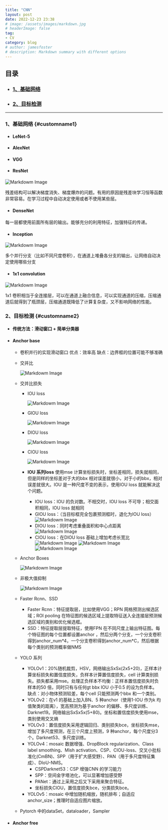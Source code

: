 ```yaml
---
title: "CNN"
layout: post
date: 2022-12-23 23:38
# image: /assets/images/markdown.jpg
# headerImage: false
tag:
- CV
category: blog
# author: jamesfoster
# description: Markdown summary with different options
---
```


## 目录

- ### [1、基础网络](#customname1)

- ### [2、目标检测](#customname2)

---

### 1、基础网络 {#customname1}

- #### LeNet-5

- #### AlexNet

- #### VGG

- #### ResNet

<!-- ![Markdowm Image](/assets\CNN\image_1.png) -->
![Markdowm Image](https://raw.githubusercontent.com/yang-yang-o-o/yang-yang-o-o.github.io/main/assets/CNN\image_1.png)

残差结构可以解决梯度消失、梯度爆炸的问题。有用的原因是残差块学习恒等函数非常容易。在学习过程中自动决定使用或者不使用某些层。

- #### DenseNet

每一层都使用前面所有层的输出。能够充分的利用特征，加强特征的传递。

- #### Inception

<!-- ![Markdowm Image](/assets\CNN\image_3.png) -->
![Markdowm Image](https://raw.githubusercontent.com/yang-yang-o-o/yang-yang-o-o.github.io/main/assets/CNN\image_3.png)

多个并行分支（比如不同尺度卷积），在通道上堆叠各分支的输出，让网络自动决定使用哪些分支

- #### 1x1 convolution

<!-- ![Markdowm Image](/assets\CNN\image_2.png) -->
![Markdowm Image](https://raw.githubusercontent.com/yang-yang-o-o/yang-yang-o-o.github.io/main/assets/CNN\image_2.png)

1x1 卷积相当于全连接层，可以在通道上融合信息，可以实现通道的压缩，压缩通道后就得到了瓶颈层，压缩通道既降低了计算复杂度，又不影响网络的性能。

### 2、目标检测 {#customname2}

- #### 传统方法：滑动窗口 + 简单分类器

- #### Anchor base

    - 卷积并行的实现滑动窗口
        优点：效率高
        缺点：边界框的位置可能不够准确

    - 交并比

        <!-- ![Markdowm Image](/assets\CNN\image_4.png) -->
        ![Markdowm Image](https://raw.githubusercontent.com/yang-yang-o-o/yang-yang-o-o.github.io/main/assets/CNN\image_4.png)
    
    - 交并比损失

        - IOU loss

            <!-- ![Markdowm Image](/assets\CNN\image_5.png) -->
            ![Markdowm Image](https://raw.githubusercontent.com/yang-yang-o-o/yang-yang-o-o.github.io/main/assets/CNN\image_5.png)
        
        - GIOU loss

            <!-- ![Markdowm Image](/assets\CNN\image_6.png) -->
            ![Markdowm Image](https://raw.githubusercontent.com/yang-yang-o-o/yang-yang-o-o.github.io/main/assets/CNN\image_6.png)
        
        - DIOU loss

            <!-- ![Markdowm Image](/assets\CNN\image_7.png) -->
            ![Markdowm Image](https://raw.githubusercontent.com/yang-yang-o-o/yang-yang-o-o.github.io/main/assets/CNN\image_7.png)
        
        - CIOU loss

            <!-- ![Markdowm Image](/assets\CNN\image_8.png) -->
            ![Markdowm Image](https://raw.githubusercontent.com/yang-yang-o-o/yang-yang-o-o.github.io/main/assets/CNN\image_8.png)

        - **IOU 系列loss**
            使用mse 计算坐标损失时，坐标差相同，损失就相同，但是同样的坐标差对于大的bbx 相对误差就很小，对于小的bbx，相对误差就很大。IOU 是一种尺度不变的表示，使用IOU loss 就能解决这个问题。
            - IOU loss：IOU 的负对数。不相交时，IOU loss 不可导；相交面积相同，IOU loss 就相同
            - GIOU loss：（当目标框完全包裹预测框时，退化为IOU loss）
                <!-- ![Markdowm Image](/assets\CNN\image_11.png) -->
                ![Markdowm Image](https://raw.githubusercontent.com/yang-yang-o-o/yang-yang-o-o.github.io/main/assets/CNN\image_11.png)
            - DIOU loss：同时考虑重叠面积和中心点距离
                <!-- ![Markdowm Image](/assets\CNN\image_12.png) -->
                ![Markdowm Image](https://raw.githubusercontent.com/yang-yang-o-o/yang-yang-o-o.github.io/main/assets/CNN\image_12.png)
            - CIOU loss：在DIOU loss 基础上增加考虑长宽比
                <!-- ![Markdowm Image](/assets\CNN\image_13.png) -->
                ![Markdowm Image](https://raw.githubusercontent.com/yang-yang-o-o/yang-yang-o-o.github.io/main/assets/CNN\image_13.png)
                <!-- ![Markdowm Image](/assets\CNN\image_14.png) -->
                ![Markdowm Image](https://raw.githubusercontent.com/yang-yang-o-o/yang-yang-o-o.github.io/main/assets/CNN\image_14.png)
                <!-- ![Markdowm Image](/assets\CNN\image_15.png) -->
                ![Markdowm Image](https://raw.githubusercontent.com/yang-yang-o-o/yang-yang-o-o.github.io/main/assets/CNN\image_15.png)

    - Anchor Boxes

        <!-- ![Markdowm Image](/assets\CNN\image_9.png) -->
        ![Markdowm Image](https://raw.githubusercontent.com/yang-yang-o-o/yang-yang-o-o.github.io/main/assets/CNN\image_9.png)

    - 非极大值抑制

        <!-- ![Markdowm Image](/assets\CNN\image_10.png) -->
        ![Markdowm Image](https://raw.githubusercontent.com/yang-yang-o-o/yang-yang-o-o.github.io/main/assets/CNN\image_10.png)

    - Faster Rcnn、SSD
        - Faster Rcnn：特征提取层，比如使用VGG；RPN 网格预测出候选区域；ROI pooling 在特征图的候选区域上提取特征送入全连接层预测候选区域的类别和优化候选框。
        - SSD：特征提取层提取特征，使用FPN 在不同尺度上输出特征图。每个特征图的每个位置都设置anchor ，然后分两个分支，一个分支卷积得到anchor_num\*4，一个分支卷积得到anchor_num*C，然后根据每个类别的预测概率做NMS
    - YOLO 系列
        - YOLOv1：20%随机裁剪，HSV，网络输出SxSx(2x5+20)，正样本计算坐标损失和置信度损失，负样本计算置信度损失，cell 计算类别损失。损失都采用mse。处理正负样本不均衡：正样本置信度损失时负样本的50 倍，同时只有与任何gt bbx IOU 小于0.5 的设为负样本。  
        缺点：对小物体预测较差，每个cell 只能预测两个bbx 和一个类别。
        - YOLOv2：在v1 的基础上加入BN、5 种anchor（使用1-IOU 作为k 均值聚类的距离），宽高预测为基于anchor 的偏移、多尺度训练、Darknet19。网络输出SxSx5x(5+80)。坐标和置信度损失使用mse，类别使用交叉熵
        - YOLOv3：置信度损失采用逻辑回归、类别损失bce，坐标损失mse，增加了多尺度预测，在三个尺度上预测，9 种anchor，每个尺度分3 个。Darknet53、多尺度训练。
        - YOLOv4：mosaic 数据增强、DropBlock regularization、Class label smoothing、Mish activation、CSP、CIOU-loss、交叉小批标准化(CmBN)、SPP（用于扩大感受野）、PAN（用于多尺度特征集成）、DIoU-NMS。
            - CSPDarknet53：CSP 增强CNN 的学习能力
            - SPP：空间金字塔池化，可以显著增加感受野
            - PANet：通过上采用之后又下采用来聚合特征。
            - 坐标损失CIOU，置信度损失bce，分类损失bce。
        - YOLOv5：mosaic 中增加随机缩放，随机排布；自适应anchor_size；推理时自适应图片缩放。
    - Pytorch 中的dataSet，dataloader，Sampler

- #### Anchor free
